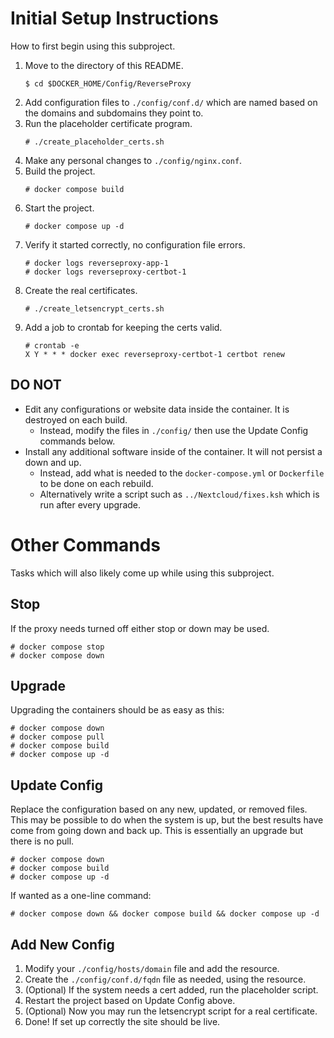 # Initial Setup Instructions
How to first begin using this subproject.
1. Move to the directory of this README.
    ```
    $ cd $DOCKER_HOME/Config/ReverseProxy
    ```
1. Add configuration files to `./config/conf.d/` which are named based on the domains and subdomains they point to.
1. Run the placeholder certificate program.
    ```
    # ./create_placeholder_certs.sh
    ```
1. Make any personal changes to `./config/nginx.conf`.
1. Build the project.
    ```
    # docker compose build
    ```
1. Start the project.
    ```
    # docker compose up -d
    ```
1. Verify it started correctly, no configuration file errors.
    ```
    # docker logs reverseproxy-app-1
    # docker logs reverseproxy-certbot-1
    ```
1. Create the real certificates.
    ```
    # ./create_letsencrypt_certs.sh
    ```
1. Add a job to crontab for keeping the certs valid.
    ```
    # crontab -e
    X Y * * * docker exec reverseproxy-certbot-1 certbot renew
    ```

## DO NOT
* Edit any configurations or website data inside the container. It is destroyed on each build.
    * Instead, modify the files in `./config/` then use the Update Config commands below.
* Install any additional software inside of the container. It will not persist a down and up.
    * Instead, add what is needed to the `docker-compose.yml` or `Dockerfile` to be done on each rebuild.
    * Alternatively write a script such as `../Nextcloud/fixes.ksh` which is run after every upgrade.

# Other Commands
Tasks which will also likely come up while using this subproject.

## Stop
If the proxy needs turned off either stop or down may be used.
```
# docker compose stop
# docker compose down
```

## Upgrade
Upgrading the containers should be as easy as this:
```
# docker compose down
# docker compose pull
# docker compose build
# docker compose up -d
```

## Update Config
Replace the configuration based on any new, updated, or removed files.
This may be possible to do when the system is up, but the best results have come from going down and back up.
This is essentially an upgrade but there is no pull.
```
# docker compose down
# docker compose build
# docker compose up -d
```
If wanted as a one-line command:
```
# docker compose down && docker compose build && docker compose up -d
```

## Add New Config
1. Modify your `./config/hosts/domain` file and add the resource.
1. Create the `./config/conf.d/fqdn` file as needed, using the resource.
1. (Optional) If the system needs a cert added, run the placeholder script.
1. Restart the project based on Update Config above.
1. (Optional) Now you may run the letsencrypt script for a real certificate.
1. Done! If set up correctly the site should be live.
